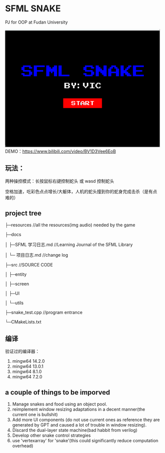 <!--
 * @Author: vic123 zhangzc_efz@163.com
 * @Date: 2024-05-27 22:12:03
 * @LastEditors: vic123 zhangzc_efz@163.com
 * @LastEditTime: 2024-06-15 20:20:10
 * @FilePath: \SFML-snake\README.md
 * @Description:
 *
 * Copyright (c) 2024 by vic123, All Rights Reserved.
-->

# SFML SNAKE

PJ for OOP at Fudan University

![alt text](2.gif)
DEMO：https://www.bilibili.com/video/BV1D3Vee6EoB

## 玩法：

两种操控模式：长按鼠标右键控制蛇头 或 wasd 控制蛇头

空格加速，吃彩色点点增长/大躯体，人机的蛇头撞到你的蛇身完成击杀（是有点难的）

## project tree

├─resources //all the resources(img audio) needed by the game

├─docs

│ ├─SFML 学习日志.md //Learning Journal of the SFML Library

│ └─ 项目日志.md //change log

├─src //SOURCE CODE

│ ├─entity

│ ├─screen

│ ├─UI

│ └─utils

├─snake_test.cpp //program entrance

└─CMakeLists.txt

## 编译

验证过的编译器：

1. mingw64 14.2.0
2. mingw64 13.0.1
3. mingw64 8.1.0
4. mingw64 7.2.0

## a couple of things to be imporved

1. Manage snakes and food using an object pool.
2. reimplement window resizing adaptations in a decent manner(the current one is bullshit)
3. Add more UI components (do not use current ones as reference they are generated by GPT and caused a lot of trouble in window resizing).
4. Discard the dual-layer state machine(bad habbit from verilog)
5. Develop other snake control strategies
6. use 'vertexarray' for 'snake'(this could significantly reduce computation overhead)
